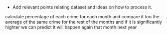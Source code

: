 * Add relevant points relating dataset and ideas on how to process it.

calculate percentage of each crime for each month 
and compare it too the average of the same crime for the rest of the months and if it is significantly highter we can predict it will happen again that month next year